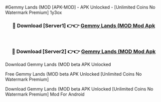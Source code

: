 #Gemmy Lands (MOD [APK-MOD] - APK Unlocked - [Unlimited Coins No Watermark Premium] 1y3ox



<div align="center">

<h3>🔴 Download [Server1] 👉👉 <a href="https://momento.my/?title=Gemmy_Lands_(MOD">Gemmy Lands (MOD Mod Apk</a></h3><br>

<h3>🔴 Download [Server2] 👉👉 <a href="https://momento.my/?title=Gemmy_Lands_(MOD">Gemmy Lands (MOD Mod Apk</a></h3>
</div>



Download Gemmy Lands (MOD beta APK Unlocked

Free Gemmy Lands (MOD beta APK Unlocked [Unlimited Coins No Watermark Premium]

Download Gemmy Lands (MOD beta APK Unlocked [Unlimited Coins No Watermark Premium] Mod For Android
